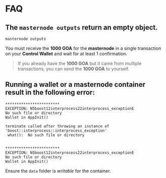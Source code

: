 # FAQ

## The `masternode outputs` return an empty object.
```
masternode outputs
```

You must receive the **1000 GOA** for the **masternode** in a single transaction on your **Control Wallet** and wait for at least 1 confirmation.
> If you already have the **1000 GOA** but it came from multiple transactions, you can send the **1000 GOA** to yourself.

## Running a **wallet** or a **masternode** container result in the following error:
```
************************
EXCEPTION: N5boost12interprocess22interprocess_exceptionE
No such file or directory
Wallet in AppInit()

terminate called after throwing an instance of 'boost::interprocess::interprocess_exception'
 what():  No such file or directory


************************
EXCEPTION: N5boost12interprocess22interprocess_exceptionE
No such file or directory
Wallet in AppInit()
```

Ensure the `data` folder is *writable* for the container.
